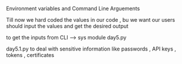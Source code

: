 Environment variables and Command Line Arguements


<!-- #command line arguemnets -->
Till now we hard coded the values in our code , bu we want our users should input the values and get the desired output 

to get the inputs from CLI  --> sys module 
day5.py

<!-- env variables  -->
day5.1.py
to deal with sensitive information like passwords , API keys , tokens , certificates 